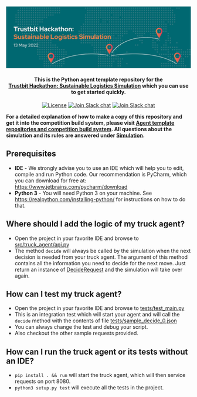 <p align="center">
  <a href="https://www.bitmovin.com">
    <img alt="Trustbit Hackathon: Sustainable Logistics Simulation" src="images/header.jpeg" >
  </a>

  <h4 align="center">This is the <b>Python</b> agent template repository for the <br><a href="https://trustbit.tech/hackathon" target="_blank">Trustbit Hackathon: Sustainable Logistics Simulation</a> which you can use to get started quickly.</h4>

  <p align="center">
    <a href="LICENSE"><img src="https://img.shields.io/badge/License-MIT-yellow.svg" alt="License"></img></a>
        <a href="https://trustbit.tech"><img src="https://img.shields.io/badge/Organizer-Trustbit-%23006871" alt="Join Slack chat"></img></a>
    <a href="https://join.slack.com/t/trustbitsusta-vl26615/shared_invite/zt-17i36qlc1-h6L0GsJov2gPLLSYFaqNmw"><img src="https://img.shields.io/badge/Slack-join%20chat-green" alt="Join Slack chat"></img></a>
  </p>
</p>

**For a detailed explanation of how to make a copy of this repository and get it into the competition build system, please visit [Agent template repositories and competition build system](https://github.com/trustbit/logistic-hackathon-public#3-create-a-new-ssh-key-for-the-competition-build-system). All questions about the simulation and its rules are answered under [Simulation](https://github.com/trustbit/logistic-hackathon-public#simulation).**

## Prerequisites
- **IDE** - We strongly advise you to use an IDE which will help you to edit, compile and run Python code. Our recommendation is PyCharm, which you can download for free at: https://www.jetbrains.com/pycharm/download
- **Python 3** - You will need Python 3 on your machine. See https://realpython.com/installing-python/ for instructions on how to do that.

## Where should I add the logic of my truck agent?
- Open the project in your favorite IDE and browse to [src/truck_agent/api.py](src/truck_agent/api.py)
- The method `decide` will always be called by the simulation when the next decision is needed from your truck agent. The argument of this method contains all the information you need to decide for the next move. Just return an instance of [DecideRequest](src/truck_agent/api.py) and the simulation will take over again.

## How can I test my truck agent?
- Open the project in your favorite IDE and browse to [tests/test_main.py](tests/test_main.py)
- This is an integration test which will start your agent and will call the `decide` method with the contents of file [tests/sample_decide_0.json](tests/sample_decide_0.json)
- You can always change the test and debug your script.
- Also checkout the other sample requests provided.

## How can I run the truck agent or its tests without an IDE?
- `pip install . && run` will start the truck agent, which will then service requests on port 8080.
- `python3 setup.py test` will execute all the tests in the project.

